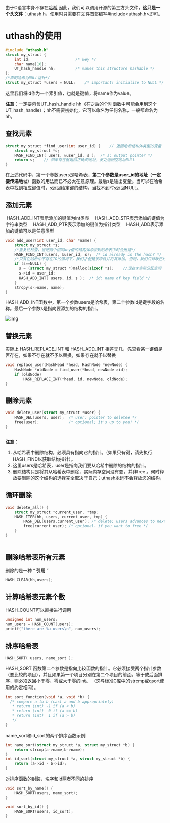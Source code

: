  由于C语言本身不存在[哈希](https://so.csdn.net/so/search?q=哈希&spm=1001.2101.3001.7020),因此，我们可以调用开源的第三方头文件，**这只是一个头文件**：uthash.h，使用时只需要在文件首部编写#include<uthash.h>即可。

# uthash的使用

```cpp
#include "uthash.h"
struct my_struct {
    int id;                    /* key */
    char name[10];
    UT_hash_handle hh;         /* makes this structure hashable */
};
/*声明哈希为NULL指针*/
struct my_struct *users = NULL;    /* important! initialize to NULL */
```

这里我们将id作为一个索引值，也就是键值，将name作为value。

**注意**：一定要包含UT_hash_handle hh（在之后的个别函数中可能会用到这个UT_hash_handle）；hh不需要初始化，它可以命名为任何名称，一般都命名为hh。

##  查找元素

```cpp
struct my_struct *find_user(int user_id) {    // 返回哈希结构体类型的变量
    struct my_struct *s;
    HASH_FIND_INT( users, &user_id, s );  /* s: output pointer */
    return s;    // 如果存在就返回正确的地址，反之返回空地址NULL
}
```

在上述代码中，第一个参数users是哈希表，**第二个参数是user_id的地址**（**一定要传递地址**）函数的用法而已不必太在意原理。最后s是输出变量。当可以在哈希表中找到相应键值时，s返回给定键的结构，当找不到时s返回NULL。

## 添加元素

​    HASH_ADD_INT表示添加的键值为int类型
  HASH_ADD_STR表示添加的键值为字符串类型
  HASH_ADD_PTR表示添加的键值为指针类型
  HASH_ADD表示添加的键值可以是任意类型

```cpp
void add_user(int user_id, char *name) {
    struct my_struct *s;
    /*重复性检查，当把两个相同key值的结构体添加到哈希表中时会报错*/
    HASH_FIND_INT(users, &user_id, s);  /* id already in the hash? */
    /*只有在哈希中不存在ID的情况下，我们才创建该项目并将其添加。否则，我们只修改已经存在的结构。*/
    if (s==NULL) {
      s = (struct my_struct *)malloc(sizeof *s);    //现在才实际分配空间
      s->id = user_id;
      HASH_ADD_INT( users, id, s );  /* id: name of key field */
    }
    strcpy(s->name, name);
}
```

HASH_ADD_INT函数中，第一个参数users是哈希表，第二个参数id是键字段的名称。最后一个参数s是指向要添加的结构的指针。

![img](https://img-blog.csdnimg.cn/68d6a2eca25b43d2aa48d4eabe976daa.png)

## 替换元素

实际上 HASH_REPLACE_INT 和 HASH_ADD_INT 相差无几，先查看某一键值是否存在，如果不存在就不予以替换，如果存在就予以替换

```cpp
void replace_user(HashHead *head, HashNode *newNode) {
    HashNode *oldNode = find_user(*head, newNode->id);
    if (oldNode)
        HASH_REPLACE_INT(*head, id, newNode, oldNode);
}
```



## 删除元素

```cpp
void delete_user(struct my_struct *user) {
    HASH_DEL(users, user);  /* user: pointer to deletee */
    free(user);             /* optional; it's up to you! */
}
```

![点击并拖拽以移动](data:image/gif;base64,R0lGODlhAQABAPABAP///wAAACH5BAEKAAAALAAAAAABAAEAAAICRAEAOw==)

**注意**：

1. 从哈希表中删除结构，必须具有指向它的指针。（如果只有键，请先执行HASH_FIND以获取结构指针）。
2. 这里users是哈希表，user是指向我们要从哈希中删除的结构的指针。
3. 删除结构只是将其从哈希表中删除，实际内存空间没有变，并非free 。何时释放要删除的这个结构的选择完全取决于自己；uthash永远不会释放您的结构，

## 循环删除

```cpp
void delete_all() {
    struct my_struct *current_user, *tmp;
    HASH_ITER(hh, users, current_user, tmp) {
        HASH_DEL(users,current_user); /* delete; users advances to next */
        free(current_user); /* optional- if you want to free */
    }
}
```

![点击并拖拽以移动](data:image/gif;base64,R0lGODlhAQABAPABAP///wAAACH5BAEKAAAALAAAAAABAAEAAAICRAEAOw==)

## 删除哈希表所有元素

删除的是一种 “ **引用** ”

```cpp
HASH_CLEAR(hh,users);
```



## 计算哈希表元素个数

HASH_COUNT可以直接进行调用

```cpp
unsigned int num_users;
num_users = HASH_COUNT(users);
printf("there are %u users\n", num_users);
```



## 排序哈希表

```cpp
HASH_SORT( users, name_sort );
```



HASH_SORT 函数第二个参数是指向比较函数的指针。它必须接受两个指针参数（要比较的项目），并且如果第一个项目分别在第二个项目的前面，等于或后面排序，则必须返回小于零，零或大于零的int。 （这与标准C库中的strcmp或qsort使用的约定相同）。

```cpp
int sort_function(void *a, void *b) {
  /* compare a to b (cast a and b appropriately)
   * return (int) -1 if (a < b)
   * return (int)  0 if (a == b)
   * return (int)  1 if (a > b)
   */
}
```



name_sort和id_sort的两个排序函数示例

```cpp
int name_sort(struct my_struct *a, struct my_struct *b) {
    return strcmp(a->name,b->name);
}
int id_sort(struct my_struct *a, struct my_struct *b) {
    return (a->id - b->id);
}
```



 对排序函数的封装，名字和id两者不同的排序

```cpp
void sort_by_name() {
    HASH_SORT(users, name_sort);
}

void sort_by_id() {
    HASH_SORT(users, id_sort);
}
```